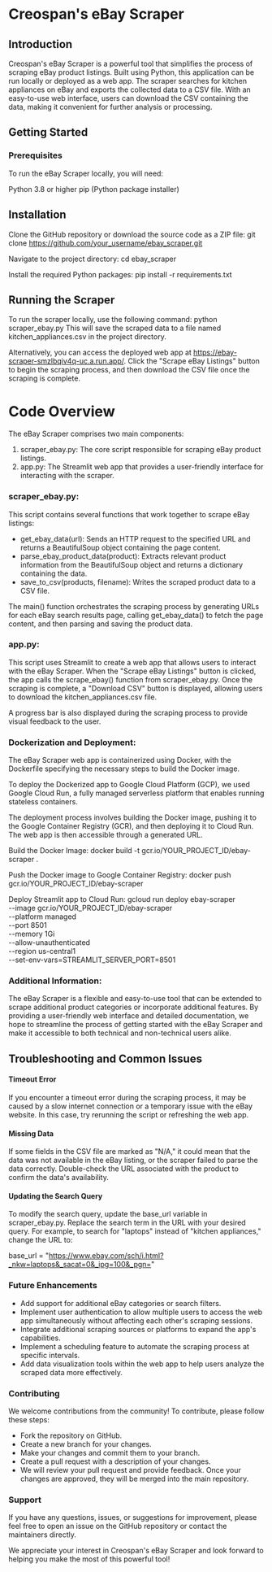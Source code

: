 # Creospan's eBay Scraper

## Introduction
Creospan's eBay Scraper is a powerful tool that simplifies the process of scraping eBay product listings. Built using Python, this application can be run locally or deployed as a web app. The scraper searches for kitchen appliances on eBay and exports the collected data to a CSV file. With an easy-to-use web interface, users can download the CSV containing the data, making it convenient for further analysis or processing.

## Getting Started
### Prerequisites
To run the eBay Scraper locally, you will need:

Python 3.8 or higher
pip (Python package installer)

## Installation
Clone the GitHub repository or download the source code as a ZIP file:
git clone https://github.com/your_username/ebay_scraper.git

Navigate to the project directory:
cd ebay_scraper

Install the required Python packages:
pip install -r requirements.txt

## Running the Scraper
To run the scraper locally, use the following command:
python scraper_ebay.py
This will save the scraped data to a file named kitchen_appliances.csv in the project directory.

Alternatively, you can access the deployed web app at https://ebay-scraper-smzlbqiv4q-uc.a.run.app/. Click the "Scrape eBay Listings" button to begin the scraping process, and then download the CSV file once the scraping is complete.

# Code Overview
The eBay Scraper comprises two main components:
1. scraper_ebay.py: The core script responsible for scraping eBay product listings.
2. app.py: The Streamlit web app that provides a user-friendly interface for interacting with the scraper.

### scraper_ebay.py:
This script contains several functions that work together to scrape eBay listings:
- get_ebay_data(url): Sends an HTTP request to the specified URL and returns a BeautifulSoup object containing the page content.
- parse_ebay_product_data(product): Extracts relevant product information from the BeautifulSoup object and returns a dictionary containing the data.
- save_to_csv(products, filename): Writes the scraped product data to a CSV file.

The main() function orchestrates the scraping process by generating URLs for each eBay search results page, calling get_ebay_data() to fetch the page content, and then parsing and saving the product data.

### app.py:
This script uses Streamlit to create a web app that allows users to interact with the eBay Scraper. When the "Scrape eBay Listings" button is clicked, the app calls the scrape_ebay() function from scraper_ebay.py. Once the scraping is complete, a "Download CSV" button is displayed, allowing users to download the kitchen_appliances.csv file.

A progress bar is also displayed during the scraping process to provide visual feedback to the user.

### Dockerization and Deployment:
The eBay Scraper web app is containerized using Docker, with the Dockerfile specifying the necessary steps to build the Docker image.

To deploy the Dockerized app to Google Cloud Platform (GCP), we used Google Cloud Run, a fully managed serverless platform that enables running stateless containers.

The deployment process involves building the Docker image, pushing it to the Google Container Registry (GCR), and then deploying it to Cloud Run. The web app is then accessible through a generated URL.

Build the Docker Image: docker build -t gcr.io/YOUR_PROJECT_ID/ebay-scraper .

Push the Docker image to Google Container Registry: docker push gcr.io/YOUR_PROJECT_ID/ebay-scraper

Deploy Streamlit app to Cloud Run:
gcloud run deploy ebay-scraper \
  --image gcr.io/YOUR_PROJECT_ID/ebay-scraper \
  --platform managed \
  --port 8501 \
  --memory 1Gi \
  --allow-unauthenticated \
  --region us-central1 \
  --set-env-vars=STREAMLIT_SERVER_PORT=8501

### Additional Information:
The eBay Scraper is a flexible and easy-to-use tool that can be extended to scrape additional product categories or incorporate additional features. By providing a user-friendly web interface and detailed documentation, we hope to streamline the process of getting started with the eBay Scraper and make it accessible to both technical and non-technical users alike.

## Troubleshooting and Common Issues
#### Timeout Error
If you encounter a timeout error during the scraping process, it may be caused by a slow internet connection or a temporary issue with the eBay website. In this case, try rerunning the script or refreshing the web app.
#### Missing Data
If some fields in the CSV file are marked as "N/A," it could mean that the data was not available in the eBay listing, or the scraper failed to parse the data correctly. Double-check the URL associated with the product to confirm the data's availability.
#### Updating the Search Query
To modify the search query, update the base_url variable in scraper_ebay.py. Replace the search term in the URL with your desired query. For example, to search for "laptops" instead of "kitchen appliances," change the URL to:

base_url = "https://www.ebay.com/sch/i.html?_nkw=laptops&_sacat=0&_ipg=100&_pgn="

### Future Enhancements
- Add support for additional eBay categories or search filters.
- Implement user authentication to allow multiple users to access the web app simultaneously without affecting each other's scraping sessions.
- Integrate additional scraping sources or platforms to expand the app's capabilities.
- Implement a scheduling feature to automate the scraping process at specific intervals.
- Add data visualization tools within the web app to help users analyze the scraped data more effectively.


### Contributing
We welcome contributions from the community! To contribute, please follow these steps:
- Fork the repository on GitHub.
- Create a new branch for your changes.
- Make your changes and commit them to your branch.
- Create a pull request with a description of your changes.
- We will review your pull request and provide feedback. Once your changes are approved, they will be merged into the main repository.

### Support
If you have any questions, issues, or suggestions for improvement, please feel free to open an issue on the GitHub repository or contact the maintainers directly.

We appreciate your interest in Creospan's eBay Scraper and look forward to helping you make the most of this powerful tool!
